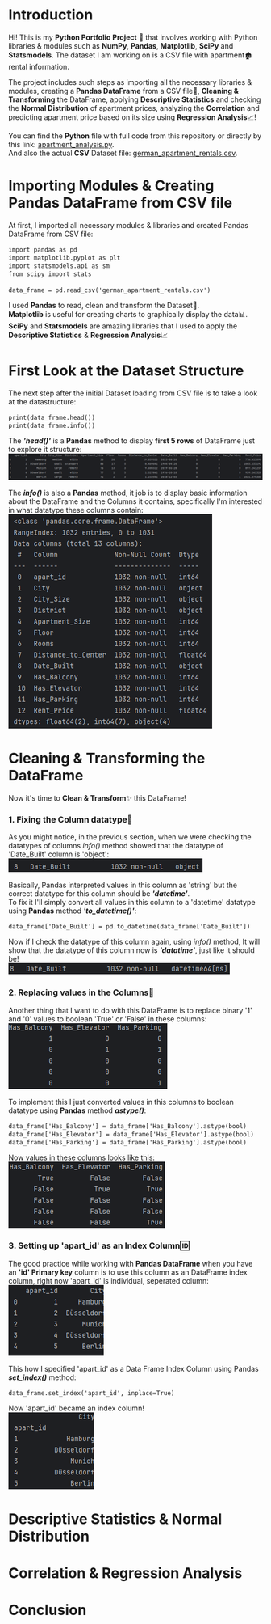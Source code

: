 # Introduction

Hi! This is my **Python Portfolio Project** 🐉 that involves working with Python
libraries & modules such as **NumPy**, **Pandas**, **Matplotlib**, **SciPy** 
and **Statsmodels**. The dataset I am working on is a CSV file with apartment🏚️ rental information.


The project includes such steps as importing all the necessary libraries & modules, creating a 
**Pandas DataFrame** from a CSV file📅, **Cleaning & Transforming** the DataFrame, applying **Descriptive
Statistics** and checking the **Normal Distribution** of apartment prices, analyzing the **Correlation**
and predicting apartment price based on its size using **Regression Analysis**📈!

You can find the **Python** file with full code from this repository or directly by this link: [apartment_analysis.py](apartment_analysis.py).  
And also the actual **CSV** Dataset file: [german_apartment_rentals.csv](german_apartment_rentals.csv).

# Importing Modules & Creating Pandas DataFrame from CSV file

At first, I imported all necessary modules & libraries and created Pandas DataFrame from CSV file:

```
import pandas as pd
import matplotlib.pyplot as plt
import statsmodels.api as sm
from scipy import stats

data_frame = pd.read_csv('german_apartment_rentals.csv')
```

I used **Pandas** to read, clean and transform the Dataset📅.  
**Matplotlib** is useful for creating charts to graphically display the data📊.  
**SciPy** and **Statsmodels** are amazing libraries that I used to apply the 
**Descriptive Statistics** & **Regression Analysis**📈

# First Look at the Dataset Structure

The next step after the initial Dataset loading from CSV file is to take a look at the datastructure:
```
print(data_frame.head())
print(data_frame.info())
```
The **_'head()'_** is a **Pandas** method to display **first 5 rows** of DataFrame just to explore it structure:
![1_first_five_rows.png](assets%2F1_first_five_rows.png)

The **_info()_** is also a **Pandas** method, it job is to display basic information about the DataFrame and 
the Columns it contains, specifically I'm interested in what datatype these columns contain:
![2_dataframe_info.png](assets%2F2_dataframe_info.png)

# Cleaning & Transforming the DataFrame

Now it's time to **Clean & Transform**✨ this DataFrame!

### 1. Fixing the Column datatype🔧
As you might notice, in the previous section, when we were checking the datatypes of columns _info()_ 
method showed that the datatype of 'Date_Built' column is 'object':  
![3_wrong_datatype.png](assets%2F3_wrong_datatype.png)

Basically, Pandas interpreted values in this column as 'string' but the correct datatype for this 
column should be **_'datetime'_**.  
To fix it I'll simply convert all values in this column to a 'datetime' datatype using **Pandas** method 
**_'to_datetime()'_**:
```
data_frame['Date_Built'] = pd.to_datetime(data_frame['Date_Built'])
```
Now if I check the datatype of this column again, using _info()_ method, It will show that the datatype 
of this column now is **_'datatime'_**, just like it should be!    
![4_fixed_datatype.png](assets%2F4_fixed_datatype.png)

### 2. Replacing values in the Columns🔁

Another thing that I want to do with this DataFrame is to replace binary '1' and '0' values to boolean 
'True' or 'False' in these columns:  
![5_int_to_boolean.png](assets%2F5_int_to_boolean.png)

To implement this I just converted values in this columns to boolean datatype using **Pandas** method
**_astype()_**:
```
data_frame['Has_Balcony'] = data_frame['Has_Balcony'].astype(bool)
data_frame['Has_Elevator'] = data_frame['Has_Elevator'].astype(bool)
data_frame['Has_Parking'] = data_frame['Has_Parking'].astype(bool)
```
Now values in these columns looks like this:  
![6_int_to_bolean_2.png](assets%2F6_int_to_bolean_2.png)

### 3. Setting up 'apart_id' as an Index Column🆔

The good practice while working with **Pandas DataFrame** when you have an **'id' Primary key** column
is to use this column as an DataFrame index column, right now 'apart_id' is individual, seperated column:  
![7_apart_id.png](assets%2F7_apart_id.png)

This how I specified 'apart_id' as a Data Frame Index Column using Pandas **_set_index()_** method:
```
data_frame.set_index('apart_id', inplace=True)
```
Now 'apart_id' became an index column!  
![8_inxed_column.png](assets%2F8_inxed_column.png)

# Descriptive Statistics & Normal Distribution

# Correlation & Regression Analysis

# Conclusion